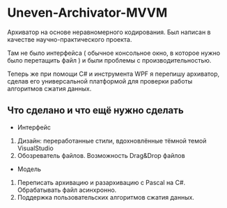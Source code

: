 # Uneven-Archivator-MVVM
Архиватор на основе неравномерного кодирования.
Был написан в качестве научно-практического проекта.

Там не было интерфейса ( обычное консольное окно, в которое нужно было перетащить файл ) и были проблемы с производительностью.

Теперь же при помощи C# и инструмента WPF я перепишу архиватор, сделав его универсальной платформой
для проверки работы алгоритмов сжатия данных.

## Что сделано и что ещё нужно сделать
* Интерфейс
1. Дизайн: переработанные стили, вдохновлённые тёмной темой VisualStudio
2. Обозреватель файлов. Возможность Drag&Drop файлов

* Модель
1. Переписать архивацию и разархивацию с Pascal на C#. Обрабатывать файл асинхронно.
2. Поддержка пользовательских алгоритмов сжатия данных.
